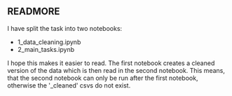 ## READMORE ##
I have split the task into two notebooks:
- 1_data_cleaning.ipynb
- 2_main_tasks.ipynb

I hope this makes it easier to read.
The first notebook creates a cleaned version of the data which is then read in the second notebook.
This means, that the second notebook can only be run after the first notebook, otherwise the '_cleaned' csvs do not exist.
